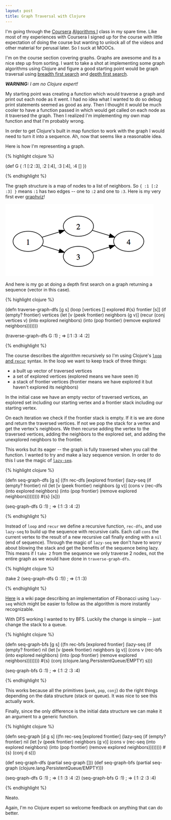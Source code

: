 ```yaml
---
layout: post
title: Graph Traversal with Clojure
---
```


I'm going through the [Coursera](https://www.coursera.org/) [Algorithms I](https://www.coursera.org/course/algo) class in my spare time.  Like most of my experiences with Coursera I signed up for the course with little expectation of doing the course but wanting to unlock all of the videos and other material for perusal later.  So I suck at MOOCs.

I'm on the course section covering graphs.  Graphs are awesome and its a nice step up from sorting.  I want to take a shot at implementing some graph algorithms using Clojure and figure a good starting point would be graph traversal using [breadth first search](https://en.wikipedia.org/wiki/Breadth-first_search) and [depth first search](http://en.wikipedia.org/wiki/Depth-first_search).

*__WARNING:__ I am no Clojure expert!*

My starting point was creating a function which would traverse a graph and print out each node as it went.  I had no idea what I wanted to do so debug print statements seemed as good as any.  Then I thought it would be much cooler to have a function passed in which would get called on each node as it traversed the graph.  Then I realized I'm implementing my own map function and that I'm probably wrong.

In order to get Clojure's built in map function to work with the graph I would need to turn it into a sequence.  Ah, now that seems like a reasonable idea.

Here is how I'm representing a graph.

{% highlight clojure %}

(def G {
        :1 [:2 :3],
        :2 [:4],
        :3 [:4],
        :4 [] })

{% endhighlight %}

The graph structure is a map of nodes to a list of neighbors.  So `{ :1 [:2 :3] }` means `:1` has two edges -- one to `:2` and one to `:3`.  Here is my very first ever [graphviz](http://www.graphviz.org/)!

![graphviz](/images/2013-06/graphviz.png)

And here is my go at doing a depth first search on a graph returning a sequence (vector in this case).

{% highlight clojure %}

(defn traverse-graph-dfs [g s]
  (loop [vertices [] explored #{s} frontier [s]]
    (if (empty? frontier)
      vertices
      (let [v (peek frontier)
            neighbors (g v)]
        (recur
          (conj vertices v)
          (into explored neighbors)
          (into (pop frontier) (remove explored neighbors)))))))

(traverse-graph-dfs G :1) ; => [:1 :3 :4 :2]

{% endhighlight %}

The course describes the algorithm recursively so I'm using Clojure's [`loop` and `recur`](http://clojuredocs.org/clojure_core/clojure.core/loop) syntax.  In the loop we want to keep track of three things:

- a built up vector of traversed vertices
- a set of explored vertices (explored means we have seen it)
- a stack of frontier vertices (frontier means we have explored it but haven't explored its neighbors)

In the initial case we have an empty vector of traversed vertices, an explored set including our starting vertex and a frontier stack including our starting vertex.

On each iteration we check if the frontier stack is empty.  If it is we are done and return the traversed vertices.  If not we pop the stack for a vertex and get the vertex's neighbors.  We then recurse adding the vertex to the traversed vertices, adding the neighbors to the explored set, and adding the unexplored neighbors to the frontier.

This works but its eager -- the graph is fully traversed when you call the function.  I wanted to try and make a lazy sequence version.  In order to do this I use the magic of [`lazy-seq`](http://clojuredocs.org/clojure_core/clojure.core/lazy-seq).

{% highlight clojure %}

(defn seq-graph-dfs [g s]
  ((fn rec-dfs [explored frontier]
     (lazy-seq
       (if (empty? frontier)
         nil
         (let [v (peek frontier)
               neighbors (g v)]
           (cons v (rec-dfs
                     (into explored neighbors)
                     (into (pop frontier) (remove explored neighbors))))))))
   #{s} [s]))

(seq-graph-dfs G :1) ; => (:1 :3 :4 :2)

{% endhighlight %}

Instead of `loop` and `recur` we define a recursive function, `rec-dfs`, and use `lazy-seq` to build up the sequence with recursive calls.  Each call `cons` the current vertex to the result of a new recursive call finally ending with a `nil` (end of sequence).  Through the magic of `lazy-seq` we don't have to worry about blowing the stack and get the benefits of the sequence being lazy.  This means if I `take 2` from the sequence we only traverse 2 nodes, not the entire graph as we would have done in `traverse-graph-dfs`.

{% highlight clojure %}

(take 2 (seq-graph-dfs G :1)) ; => (:1 :3)

{% endhighlight %}

[Here](http://en.wikibooks.org/wiki/Clojure_Programming/Examples/Lazy_Fibonacci) is a wiki page describing an implementation of Fibonacci using `lazy-seq` which might be easier to follow as the algorithm is more instantly recognizable.

With DFS working I wanted to try BFS.  Luckily the change is simple -- just change the stack to a queue.

{% highlight clojure %}

(defn seq-graph-bfs [g s]
  ((fn rec-bfs [explored frontier]
     (lazy-seq
       (if (empty? frontier)
         nil
         (let [v (peek frontier)
               neighbors (g v)]
           (cons v (rec-bfs
                     (into explored neighbors)
                     (into (pop frontier) (remove explored neighbors))))))))
   #{s} (conj (clojure.lang.PersistentQueue/EMPTY) s)))

(seq-graph-bfs G :1) ; => (:1 :2 :3 :4)

{% endhighlight %}

This works because all the primitives (`peek`, `pop`, `conj`) do the right things depending on the data structure (stack or queue).  It was nice to see this actually work.

Finally, since the only difference is the initial data structure we can make it an argument to a generic function.

{% highlight clojure %}

(defn seq-graph [d g s]
  ((fn rec-seq [explored frontier]
     (lazy-seq
       (if (empty? frontier)
         nil
         (let [v (peek frontier)
               neighbors (g v)]
           (cons v (rec-seq
                     (into explored neighbors)
                     (into (pop frontier) (remove explored neighbors))))))))
   #{s} (conj d s)))

(def seq-graph-dfs (partial seq-graph []))
(def seq-graph-bfs (partial seq-graph (clojure.lang.PersistentQueue/EMPTY)))

(seq-graph-dfs G :1) ; => (:1 :3 :4 :2)
(seq-graph-bfs G :1) ; => (:1 :2 :3 :4)

{% endhighlight %}

Neato.

Again, I'm no Clojure expert so welcome feedback on anything that can do better.